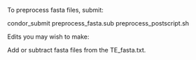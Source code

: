To preprocess fasta files, submit:  

condor_submit preprocess_fasta.sub
preprocess_postscript.sh

Edits you may wish to make:

Add or subtract fasta files from the TE_fasta.txt.

